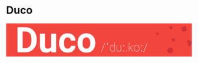 # Duco
![Duco](https://github.com/devanshk/Duco/blob/master/Designs/readme_banner_duco.png?raw=true)
